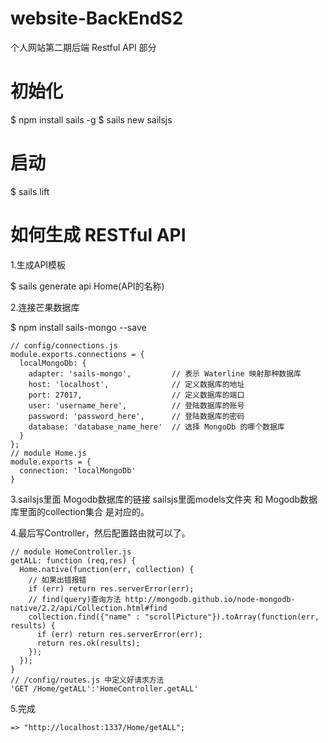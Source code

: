 # website-BackEndS2
个人网站第二期后端 Restful API 部分

# 初始化

  $ npm install sails -g
  $ sails new sailsjs

# 启动

  $ sails lift

# 如何生成 RESTful API

1.生成API模板

  $ sails generate api Home(API的名称)

2.连接芒果数据库

  $ npm install sails-mongo --save

    // config/connections.js
    module.exports.connections = {
      localMongoDb: {
        adapter: 'sails-mongo',			// 表示 Waterline 映射那种数据库
        host: 'localhost', 				// 定义数据库的地址
        port: 27017, 					// 定义数据库的端口
        user: 'username_here', 			// 登陆数据库的账号
        password: 'password_here',		// 登陆数据库的密码
        database: 'database_name_here'	// 选择 MongoDb 的哪个数据库
      }
    };
    // module Home.js
    module.exports = {
      connection: 'localMongoDb'
    }

3.sailsjs里面 Mogodb数据库的链接 sailsjs里面models文件夹 和 Mogodb数据库里面的collection集合 是对应的。

4.最后写Controller，然后配置路由就可以了。

    // module HomeController.js
    getALL: function (req,res) {
      Home.native(function(err, collection) {
        // 如果出错报错
        if (err) return res.serverError(err);
        // find(query)查询方法 http://mongodb.github.io/node-mongodb-native/2.2/api/Collection.html#find
        collection.find({"name" : "scrollPicture"}).toArray(function(err, results) {
          if (err) return res.serverError(err);
          return res.ok(results);
        });
      });
    }
    // /config/routes.js 中定义好请求方法
    'GET /Home/getALL':'HomeController.getALL'

5.完成

    => "http://localhost:1337/Home/getALL";
